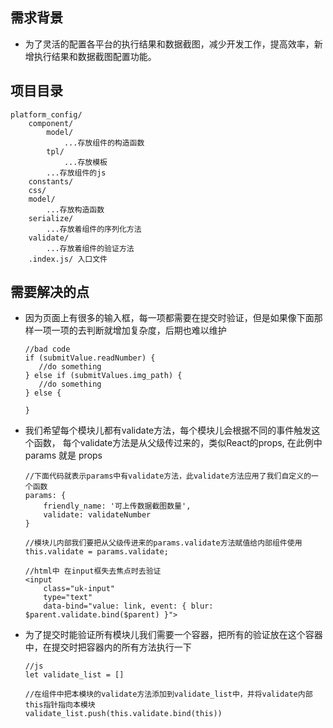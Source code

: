 ## 需求背景
* 为了灵活的配置各平台的执行结果和数据截图，减少开发工作，提高效率，新增执行结果和数据截图配置功能。
## 项目目录
```
platform_config/
    component/
        model/
            ...存放组件的构造函数
        tpl/
            ...存放模板
        ...存放组件的js
    constants/
    css/
    model/
        ...存放构造函数
    serialize/
        ...存放着组件的序列化方法
    validate/
        ...存放着组件的验证方法
    .index.js/ 入口文件
```

## 需要解决的点
* 因为页面上有很多的输入框，每一项都需要在提交时验证，但是如果像下面那样一项一项的去判断就增加复杂度，后期也难以维护
    ```
    //bad code
    if (submitValue.readNumber) {
       //do something
    } else if (submitValues.img_path) {
       //do something
    } else {
    
    }
    ```
    
* 我们希望每个模块儿都有validate方法，每个模块儿会根据不同的事件触发这个函数，
每个validate方法是从父级传过来的，类似React的props, 在此例中 params 就是 props
    
    ```
    //下面代码就表示params中有validate方法，此validate方法应用了我们自定义的一个函数
    params: {
        friendly_name: '可上传数据截图数量',
        validate: validateNumber
    }
    
    //模块儿内部我们要把从父级传进来的params.validate方法赋值给内部组件使用
    this.validate = params.validate;
    
    //html中 在input框失去焦点时去验证
    <input 
        class="uk-input" 
        type="text"
        data-bind="value: link, event: { blur: $parent.validate.bind($parent) }">
    ```
    
* 为了提交时能验证所有模块儿我们需要一个容器，把所有的验证放在这个容器中，在提交时把容器内的所有方法执行一下
    ```
    //js
    let validate_list = []
    
    //在组件中把本模块的validate方法添加到validate_list中，并将validate内部this指针指向本模块
    validate_list.push(this.validate.bind(this))
    ```
    